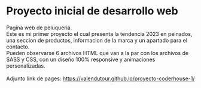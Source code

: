 # Proyecto inicial de desarrollo web
Pagina web de peluqueria.
<br>
Este es mi primer proyecto el cual presenta la tendencia 2023 en peinados, una seccion de productos, informacion de la marca y un apartado para el contacto.
<br>
Pueden observarse 6 archivos HTML que van a la par con los archivos de SASS y CSS, con un diseño 100% responsive y animaciones personalizadas.
<br><br>
Adjunto link de pages: https://valendutour.github.io/proyecto-coderhouse-1/
